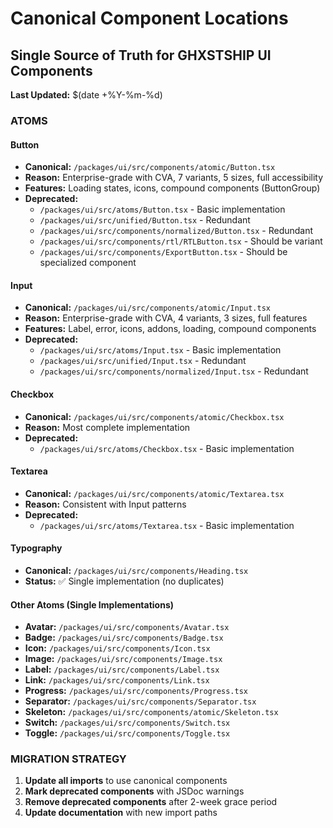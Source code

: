 # Canonical Component Locations
## Single Source of Truth for GHXSTSHIP UI Components

**Last Updated:** $(date +%Y-%m-%d)

### ATOMS

#### Button
- **Canonical:** `/packages/ui/src/components/atomic/Button.tsx`
- **Reason:** Enterprise-grade with CVA, 7 variants, 5 sizes, full accessibility
- **Features:** Loading states, icons, compound components (ButtonGroup)
- **Deprecated:**
  - `/packages/ui/src/atoms/Button.tsx` - Basic implementation
  - `/packages/ui/src/unified/Button.tsx` - Redundant
  - `/packages/ui/src/components/normalized/Button.tsx` - Redundant
  - `/packages/ui/src/components/rtl/RTLButton.tsx` - Should be variant
  - `/packages/ui/src/components/ExportButton.tsx` - Should be specialized component

#### Input
- **Canonical:** `/packages/ui/src/components/atomic/Input.tsx`
- **Reason:** Enterprise-grade with CVA, 4 variants, 3 sizes, full features
- **Features:** Label, error, icons, addons, loading, compound components
- **Deprecated:**
  - `/packages/ui/src/atoms/Input.tsx` - Basic implementation
  - `/packages/ui/src/unified/Input.tsx` - Redundant
  - `/packages/ui/src/components/normalized/Input.tsx` - Redundant

#### Checkbox
- **Canonical:** `/packages/ui/src/components/atomic/Checkbox.tsx`
- **Reason:** Most complete implementation
- **Deprecated:**
  - `/packages/ui/src/atoms/Checkbox.tsx` - Basic implementation

#### Textarea
- **Canonical:** `/packages/ui/src/components/atomic/Textarea.tsx`
- **Reason:** Consistent with Input patterns
- **Deprecated:**
  - `/packages/ui/src/atoms/Textarea.tsx` - Basic implementation

#### Typography
- **Canonical:** `/packages/ui/src/components/Heading.tsx`
- **Status:** ✅ Single implementation (no duplicates)

#### Other Atoms (Single Implementations)
- **Avatar:** `/packages/ui/src/components/Avatar.tsx`
- **Badge:** `/packages/ui/src/components/Badge.tsx`
- **Icon:** `/packages/ui/src/components/Icon.tsx`
- **Image:** `/packages/ui/src/components/Image.tsx`
- **Label:** `/packages/ui/src/components/Label.tsx`
- **Link:** `/packages/ui/src/components/Link.tsx`
- **Progress:** `/packages/ui/src/components/Progress.tsx`
- **Separator:** `/packages/ui/src/components/Separator.tsx`
- **Skeleton:** `/packages/ui/src/components/atomic/Skeleton.tsx`
- **Switch:** `/packages/ui/src/components/Switch.tsx`
- **Toggle:** `/packages/ui/src/components/Toggle.tsx`

### MIGRATION STRATEGY

1. **Update all imports** to use canonical components
2. **Mark deprecated components** with JSDoc warnings
3. **Remove deprecated components** after 2-week grace period
4. **Update documentation** with new import paths

